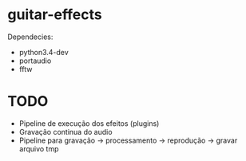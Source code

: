 # guitar-effects

Dependecies:
* python3.4-dev
* portaudio
* fftw

# TODO

* Pipeline de execução dos efeitos (plugins)
* Gravação continua do audio
* Pipeline para gravação -> processamento -> reprodução -> gravar arquivo tmp
